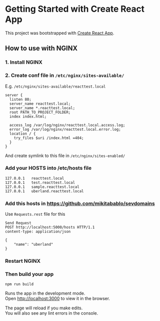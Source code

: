 # Getting Started with Create React App

This project was bootstrapped with [Create React App](https://github.com/facebook/create-react-app).

## How to use with NGINX

### 1. Install NGINX

### 2. Create conf file in `/etc/nginx/sites-available/`

E.g. `/etc/nginx/sites-available/reacttest.local`

```
server {
  listen 80;
  server_name reacttest.local;
  server_name *.reacttest.local;
  root PATH_TO_PROJECT_FOLDER;
  index index.html;
  
  access_log /var/log/nginx/reacttest.local.access.log;
  error_log /var/log/nginx/reacttest.local.error.log;
  location / {
    try_files $uri /index.html =404;
  }
}
```

And create symlink to this file in  `/etc/nginx/sites-enabled/`

### Add your HOSTS into /etc/hosts file

```
127.0.0.1	reacttest.local
127.0.0.1	test.reacttest.local
127.0.0.1	sample.reacttest.local
127.0.0.1	uberland.reacttest.local
```

### Add this hosts in https://github.com/mikitabablo/sevdomains

Use `Requests.rest` file for this
```
Send Request
POST http://localhost:5000/hosts HTTP/1.1
content-type: application/json

{
    "name": "uberland"
}
```

### Restart NGINX

### Then build your app

`npm run build`

Runs the app in the development mode.\
Open [http://localhost:3000](http://localhost:3000) to view it in the browser.

The page will reload if you make edits.\
You will also see any lint errors in the console.


